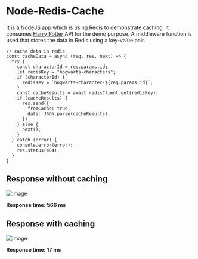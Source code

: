 # Node-Redis-Cache
It is a NodeJS app which is using Redis to demonstrate caching. It consumes [Harry Potter](https://hp-api.onrender.com/api/characters) API for the demo purpose.
A middleware function is used that stores the data in Redis using a key-value pair.


```
// cache data in redis
const cacheData = async (req, res, next) => {
  try {
    const characterId = req.params.id;
    let redisKey = "hogwarts-characters";
    if (characterId) {
      redisKey = `hogwarts-character-${req.params.id}`;
    }
    const cacheResults = await redisClient.get(redisKey);
    if (cacheResults) {
      res.send({
        fromCache: true,
        data: JSON.parse(cacheResults),
      });
    } else {
      next();
    }
  } catch (error) {
    console.error(error);
    res.status(404);
  }
}

```

## Response without caching
![image](https://github.com/Syed007Hassan/Node-Redis/assets/104893311/59a38a6f-8b68-4918-9f3d-d0efbb4a5d31)

**Response time: 566 ms**

## Response with caching
![image](https://github.com/Syed007Hassan/Node-Redis/assets/104893311/20af96c0-5f5e-474b-a933-1a53a8d5b88a)

**Response time: 17 ms**









